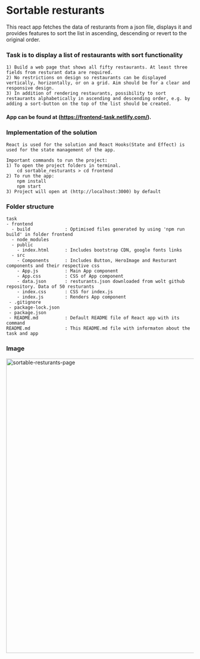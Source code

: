 # Sortable resturants
This react app fetches the data of resturants from a json file, displays it and provides features to sort the list in ascending, descending or revert to the original order.

### Task is to display a list of restaurants with sort functionality

    1) Build a web page that shows all fifty restaurants. At least three fields from resturant data are required.
    2) No restrictions on design so restaurants can be displayed vertically, horizontally, or on a grid. Aim should be for a clear and responsive design.
    3) In addition of rendering restaurants, possibility to sort restaurants alphabetically in ascending and descending order, e.g. by adding a sort-button on the top of the list should be created.
 
#### App can be found at (https://frontend-task.netlify.com/).

### Implementation of the solution
    React is used for the solution and React Hooks(State and Effect) is used for the state management of the app.
    
    Important commands to run the project:
    1) To open the project folders in terminal. 
        cd sortable_resturants > cd frontend
    2) To run the app:
        npm install
        npm start
    3) Project will open at (http://localhost:3000) by default


### Folder structure
    task
    - frontend
      - build             : Optimised files generated by using 'npm run build' in folder frontend 
      - node_modules
      - public
        - index.html      : Includes bootstrap CDN, google fonts links
      - src   
        - Components      : Includes Button, HeroImage and Resturant components and their respective css
        - App.js          : Main App component
        - App.css         : CSS of App component
        - data.json       : resturants.json downloaded from wolt github repository. Data of 50 resturants
        - index.css       : CSS for index.js
        - index.js        : Renders App component          
     - .gitignore
     - package-lock.json
     - package.json
     - README.md          : Default README file of React app with its command 
    README.md             : This README.md file with informaton about the task and app

### Image
<img width="791" alt="sortable-resturants-page" src="https://user-images.githubusercontent.com/39858235/74104056-c6efd380-4b59-11ea-865a-1640c0456c73.png">


